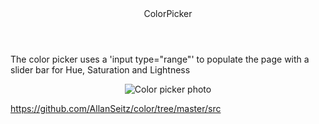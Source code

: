 <header>ColorPicker</header>
  <p>The color picker uses a 'input type="range"' to populate the page with a slider bar for Hue, Saturation and Lightness </p>
  <p align="center">
  <img alt="Color picker photo" src="/pics/color.png">
</p>


https://github.com/AllanSeitz/color/tree/master/src
